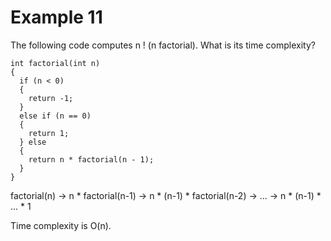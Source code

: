 # Example 11

The following code computes n ! (n factorial). What is its time complexity?

```
int factorial(int n)
{
  if (n < 0)
  {
    return -1;
  }
  else if (n == 0)
  {
    return 1;
  } else
  {
    return n * factorial(n - 1);
  }
}
```
factorial(n)
  -> n \* factorial(n-1)
    -> n \* (n-1) \* factorial(n-2)
      -> ...
        -> n \* (n-1) \* ... \* 1
        
Time complexity is O(n).
